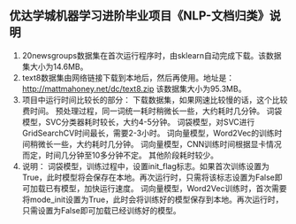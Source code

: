 ## 优达学城机器学习进阶毕业项目《NLP-文档归类》说明
1. 20newsgroups数据集在首次运行程序时，由sklearn自动完成下载。该数据集大小为14.6MB。
2. text8数据集由网络链接下载到本地后，然后再使用。地址是：http://mattmahoney.net/dc/text8.zip
该数据集大小为95.3MB。
3. 项目中运行时间比较长的部分：
下载数据集，如果网速比较慢的话，这个比较费时间。
预处理过程，同一词统一耗时稍微长一些，大约耗时几分钟。
词袋模型，SVC分类器耗时较长，大约4-5分钟。
词袋模型，对SVC进行GridSearchCV时间最长，需要2-3小时。
词向量模型，Word2Vec的训练时间稍微长一些，大约耗时几分钟。
词向量模型，CNN训练时间根据显卡情况而定，时间几分钟至10多分钟不定。
其他阶段耗时较少。
4. 说明：
词袋模型，训练过程中，设置init_flag标志。如果首次训练设置为True，此时模型将会保存在本地。再次运行时，只需将该标志设置为False即可加载已有模型，加快运行速度。
词向量模型，Word2Vec训练时，首次需要将mode_init设置为True，此时会将训练好的模型保存到本地。再次运行时，只需设置为False即可加载已经训练好的模型。
